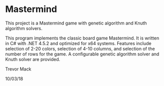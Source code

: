 # Mastermind
This project is a Mastermind game with genetic algorithm and Knuth algorithm solvers.

This program implements the classic board game Mastermind. It is written in C# with .NET 4.5.2 and optimized for x64 systems. Features include selection of 2-20 colors, selection of 4-10 columns, and selection of the number of rows for the game. A configurable genetic algorithm solver and Knuth solver are provided.

Trevor Mack

10/03/18
